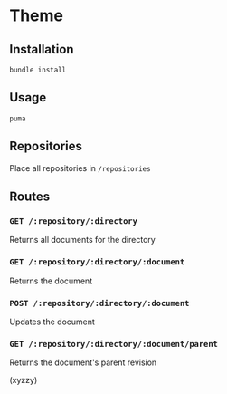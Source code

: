 # Theme

## Installation

`bundle install`

## Usage

`puma`

## Repositories
Place all repositories in `/repositories`

## Routes

### `GET /:repository/:directory`
Returns all documents for the directory
### `GET /:repository/:directory/:document`
Returns the document
### `POST /:repository/:directory/:document`
Updates the document
### `GET /:repository/:directory/:document/parent`
Returns the document's parent revision

(xyzzy)
